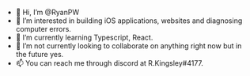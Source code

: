 - 👋 Hi, I’m @RyanPW
- 👀 I’m interested in building iOS applications, websites and diagnosing computer errors.
- 🌱 I’m currently learning Typescript, React.
- 💞️ I’m not currently looking to collaborate on anything right now but in the future yes.
- 📫 You can reach me through discord at R.Kingsley#4177.

<!---
RyanPW/RyanPW is a ✨ special ✨ repository because its `README.md` (this file) appears on your GitHub profile.
You can click the Preview link to take a look at your changes.
--->
